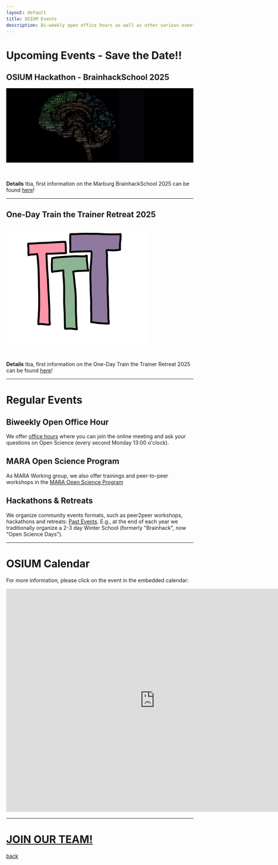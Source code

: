 ```yaml
---
layout: default
title: OSIUM Events
description: Bi-weekly open office hours as well as other various events.
---
```



# Upcoming Events - Save the Date!!

## OSIUM Hackathon - BrainhackSchool 2025


![BHS-Logo](./assets/images/brainhackSchool.jpg)

<br>


**Details** tba, first information on the Marburg BrainhackSchool 2025 can be found <a class="twitter-timeline" href="https://openscienceinitiativeuniversitymarburg.github.io/BrainhackSchool-2025.html" data-tweet-limit="1" data-height="300">here</a>!
<br>

---

## One-Day Train the Trainer Retreat 2025


![TTT-Logo](./assets/images/TTT_Logo.png)

<br>


**Details** tba, first information on the One-Day Train the Trainer Retreat 2025 can be found <a class="twitter-timeline" href="https://openscienceinitiativeuniversitymarburg.github.io/train-the-trainer-retreat-2025.html" data-tweet-limit="1" data-height="300">here</a>!
<br>

---

# Regular Events

## Biweekly Open Office Hour
We offer <a href="https://webconf.hrz.uni-marburg.de/n/rooms/q2o-bf3-vtf-u8q/join">office hours</a> where you can join the online meeting and ask your questions on Open Science (every second Monday 13:00 o'clock). 

## MARA Open Science Program
As MARA Working group, we also offer trainings and peer-to-peer workshops in the <a href="https://www.uni-marburg.de/de/mara/veranstaltungen/programme-und-zertifikate/open-science">MARA Open Science Program</a>

## Hackathons & Retreats
We organize community events formats, such as peer2peer workshops, hackathons and retreats: [Past Events](./past-events.md). E.g., at the end of each year we traditionally organize a 2-3 day Winter School (formerly "Brainhack", now "Open Science Days").

---
# OSIUM Calendar

For more information, please click on the event in the embedded calendar:

<iframe src="https://calendar.google.com/calendar/embed?height=600&amp;wkst=2&amp;hl=en&amp;src=osium.contact%40gmail.com&amp;ctz=Europe%2FBerlin" style="border-width:0" width="800" height="600" frameborder="0" scrolling="no"></iframe>

---

# [JOIN OUR TEAM!](./join.md)


[back](./)
